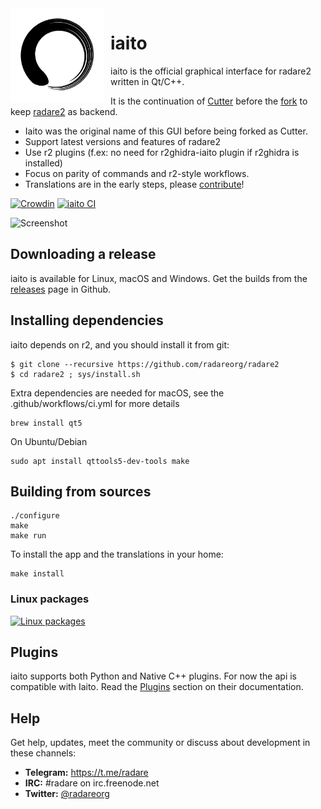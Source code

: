 <img width="150" height="150" align="left" style="float: left; margin: 0 10px 0 0;" alt="Iaito logo" src="https://raw.githubusercontent.com/radareorg/iaito/master/src/img/iaito.svg?sanitize=true">

# iaito

iaito is the official graphical interface for radare2 written in Qt/C++.

It is the continuation of [Cutter](https://cutter.re) before the [fork](https://github.com/rizinorg/cutter) to keep [radare2](https://github.com/radareorg/radare2) as backend.

* Iaito was the original name of this GUI before being forked as Cutter.
* Support latest versions and features of radare2
* Use r2 plugins (f.ex: no need for r2ghidra-iaito plugin if r2ghidra is installed)
* Focus on parity of commands and r2-style workflows.
* Translations are in the early steps, please [contribute](https://crowdin.com/project/iaito)!

[![Crowdin](https://badges.crowdin.net/iaito/localized.svg)](https://crowdin.com/project/iaito)
[![iaito CI](https://github.com/radareorg/iaito/workflows/iaito%20CI/badge.svg)](https://github.com/radareorg/iaito/actions)

![Screenshot](https://raw.githubusercontent.com/radareorg/iaito/master/docs/source/images/screenshot.png)

## Downloading a release

iaito is available for Linux, macOS and Windows.
Get the builds from the [releases](https://github.com/radareorg/iaito/releases) page in Github.

## Installing dependencies

iaito depends on r2, and you should install it from git:

```
$ git clone --recursive https://github.com/radareorg/radare2
$ cd radare2 ; sys/install.sh
```

Extra dependencies are needed for macOS, see the .github/workflows/ci.yml for more details

```
brew install qt5
```

On Ubuntu/Debian

```
sudo apt install qttools5-dev-tools make 
```

## Building from sources

```
./configure
make
make run
```
To install the app and the translations in your home:

```
make install
```
### Linux packages

[![Linux packages](https://repology.org/badge/vertical-allrepos/iaito.svg?columns=4)](https://repology.org/project/iaito/versions)


## Plugins
iaito supports both Python and Native C++ plugins. For now the api is compatible with Iaito. Read the [Plugins](https://cutter.re/docs/plugins) section on their documentation.

## Help

Get help, updates, meet the community or discuss about development in these channels:

- **Telegram:** https://t.me/radare
- **IRC:** #radare on irc.freenode.net
- **Twitter:** [@radareorg](https://twitter.com/radareorg)
